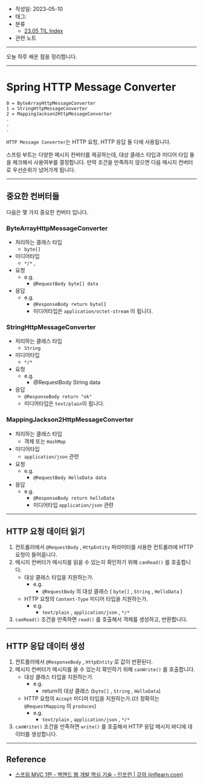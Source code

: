- 작성일: 2023-05-10
- 태그: 
- 분류
    - [23.05 TIL Index](23.05%20TIL%20Index.md)
- 관련 노트

---

오늘 하루 배운 점을 정리합니다.

---

# Spring HTTP Message Converter

```
0 = ByteArrayHttpMessageConverter
1 = StringHttpMessageConverter
2 = MappingJackson2HttpMessageConverter
.
.
.
```

`HTTP Message Converter`는 HTTP 요청, HTTP 응답 둘 다에 사용됩니다.

스프링 부트는 다양한 메시지 컨버터를 제공하는데, 대상 클래스 타입과 미디어 타입 둘을 체크해서 사용여부를 결정합니다. 만약 조건을 만족하지 않으면 다음 메시지 컨버터로 우선순위가 넘어가게 됩니다.

---

## 중요한 컨버터들

다음은 몇 가지 중요한 컨버터 입니다.

### ByteArrayHttpMessageConverter

- 처리하는 클래스 타입
    - `byte[]`
- 미디어타입
    - `*/*` ,
- 요청 
    - e.g.
        - `@RequestBody byte[] data`
- 응답
    - e.g.
        - `@ResponseBody return byte[]`
        - 미디어타입은 `application/octet-stream` 이 됩니다.
        
### StringHttpMessageConverter

- 처리하는 클래스 타입
    - `String`
- 미디어타입
    - `*/*`
- 요청
    - e.g.
        - @RequestBody String data
- 응답
    - `@ResponseBody return "ok"`
    - 미디어타입은 `text/plain`이  됩니다.
    
### MappingJackson2HttpMessageConverter

- 처리하는 클래스 타입
    - 객체 또는 `HashMap`
- 미디어타입
    - `application/json` 관련
- 요청
    - e.g.
        - `@RequestBody HelloData data`
- 응답
    - e.g.
        - `@ResponseBody return helloData`
        - 미디어타입 `application/json` 관련

---
## HTTP 요청 데이터 읽기

1. 컨트롤러에서 `@RequestBody` , `HttpEntity` 파라미터를 사용한 컨트롤러에 HTTP 요청이 들어옵니다.
2. 메시지 컨버터가 메시지를 읽을 수 있는지 확인하기 위해 `canRead()` 를 호출합니다.
    - 대상 클래스 타입을 지원하는가.
        - e.g.
            - `@RequestBody` 의 대상 클래스 ( `byte[]` , `String` , `HelloData` )
    - HTTP 요청의 `Content-Type` 미디어 타입을 지원하는가.
        - e.g.
            - `text/plain` , `application/json` , `*/*`
3. `canRead()` 조건을 만족하면 `read()` 를 호출해서 객체를 생성하고, 반환합니다.

---
## HTTP 응답 데이터 생성

1.  컨트롤러에서 `@ResponseBody` , `HttpEntity` 로 값이 반환된다.
2. 메시지 컨버터가 메시지를 쓸 수 있는지 확인하기 위해 `canWrite()` 를 호출합니다.
    - 대상 클래스 타입을 지원하는가.
        - e.g.
            - return의 대상 클래스 (`byte[]` , `String` , `HelloData`)
    - HTTP 요청의 `Accept` 미디어 타입을 지원하는가.(더 정확히는 `@RequestMapping` 의 `produces`)
        - e.g.
            - `text/plain` , `application/json` , `*/*`
3. `canWrite()` 조건을 만족하면 `write()` 를 호출해서 HTTP 응답 메시지 바디에 데이터를 생성합니다.

---

## Reference

- [스프링 MVC 1편 - 백엔드 웹 개발 핵심 기술 - 인프런 | 강의 (inflearn.com)](https://www.inflearn.com/course/%EC%8A%A4%ED%94%84%EB%A7%81-mvc-1)